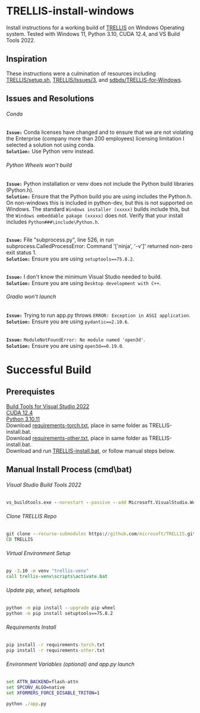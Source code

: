 # TRELLIS-install-windows
Install instructions for a working build of [TRELLIS](https://github.com/microsoft/TRELLIS) on Windows Operating system. Tested with Windows 11, Python 3.10, CUDA 12.4, and VS Build Tools 2022.

## Inspiration
These instructions were a culmination of resources including [TRELLIS/setup.sh](https://github.com/microsoft/TRELLIS/blob/main/setup.sh), [TRELLIS/Issues/3](https://github.com/microsoft/TRELLIS/issues/3), and [sdbds/TRELLIS-for-Windows](https://github.com/sdbds/TRELLIS-for-windows?tab=License-1-ov-file).

## Issues and Resolutions
###### Conda
**`Issue:`** Conda licenses have changed and to ensure that we are not violating the Enterprise (company more than 200 employees) licensing limitation I selected a solution not using conda.</br>
**`Solution:`** Use Python venv instead.

###### Python Wheels won't build
**`Issue:`** Python installation or venv does not include the Python build libraries (Python.h).</br>
**`Solution:`** Ensure that the Python build you are using includes the Python.h. On non-windows this is included in python-dev, but this is not supported on Windows. The standard `Windows installer (xxxxx)` builds include this, but the `Windows embeddable pakage (xxxxx)` does not. Verify that your install includes `Python###\include\Python.h`.</br></br>

**`Issue:`** File "subprocess.py", line 526, in run subprocess.CalledProcessError: Command '['ninja', '-v']' returned non-zero exit status 1.</br>
**`Solution:`** Ensure you are using `setuptools==75.8.2`.</br></br>

**`Issue:`** I don't know the minimum Visual Studio needed to build.</br>
**`Solution:`** Ensure you are using `Desktop development with C++`.

###### Gradio won't launch
**`Issue:`** Trying to run app.py throws `ERROR: Exception in ASGI application`.</br>
**`Solution:`** Ensure you are using `pydantic==2.10.6`.</br></br>

**`Issue:`** `ModuleNotFoundError: No module named 'open3d'`.</br>
**`Solution:`** Ensure you are using `open3d==0.19.0`.

# Successful Build
## Prerequistes
[Build Tools for Visual Studio 2022](https://visualstudio.microsoft.com/downloads/?q=build+tools#build-tools-for-visual-studio-2022)</br>
[CUDA 12.4](https://developer.nvidia.com/cuda-12-4-0-download-archive?target_os=Windows&target_arch=x86_64&target_version=11&target_type=exe_local)</br>
[Python 3.10.11](https://www.python.org/downloads/release/python-31011/)</br>
Download [requirements-torch.txt](requirements-torch.txt), place in same folder as TRELLIS-install.bat.</br>
Download [requirements-other.txt](requirements-other.txt), place in same folder as TRELLIS-install.bat.</br>
Download and run [TRELLIS-install.bat](TRELLIS-install.bat), or follow manual steps below.
## Manual Install Process (cmd\bat)
###### Visual Studio Build Tools 2022
```bat
vs_buildtools.exe --norestart --passive --add Microsoft.VisualStudio.Workload.VCTools --includeRecommended
```
###### Clone TRELLIS Repo
```bat
git clone --recurse-submodules https://github.com/microsoft/TRELLIS.git
CD TRELLIS
```
###### Virtual Environment Setup
```bat
py -3.10 -m venv "trellis-venv"
call trellis-venv\scripts\activate.bat
```
###### Update pip, wheel, setuptools
```bat
python -m pip install --upgrade pip wheel
python -m pip install setuptools==75.8.2
```
###### Requirements Install
```bat
pip install -r requirements-torch.txt
pip install -r requirements-other.txt
```
###### Environment Variables (optional) and app.py launch
```bat
set ATTN_BACKEND=flash-attn
set SPCONV_ALGO=native
set XFORMERS_FORCE_DISABLE_TRITON=1

python ./app.py
```
